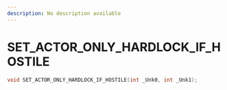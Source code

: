 ```yaml
---
description: No description available 
---
```


# SET_ACTOR_ONLY_HARDLOCK_IF_HOSTILE

```cpp
void SET_ACTOR_ONLY_HARDLOCK_IF_HOSTILE(int _Unk0, int _Unk1);
```